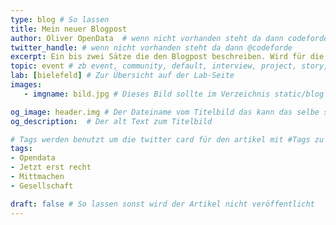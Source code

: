 ```yaml
---
type: blog # So lassen
title: Mein neuer Blogpost
author: Oliver OpenData  # wenn nicht vorhanden steht da dann codeforde
twitter_handle: # wenn nicht vorhanden steht da dann @codeforde
excerpt: Ein bis zwei Sätze die den Blogpost beschreiben. Wird für die Blogliste verwendet.
topic: event # zb event, community, default, interview, project, story, toolbox
lab: [bielefeld] # Zur Übersicht auf der Lab-Seite
images:
   - imgname: bild.jpg # Dieses Bild sollte im Verzeichnis static/blog existieren

og_image: header.img # Der Dateiname vom Titelbild das kann das selbe sein wie unter images und sollte auch unter static/blog liegen
og_description:  # Der alt Text zum Titelbild

# Tags werden benutzt um die twitter card für den artikel mit #Tags zu versorgen und um in Suchmaschinen gefunden zu werden
tags:
- Opendata
- Jetzt erst recht
- Mittmachen
- Gesellschaft

draft: false # So lassen sonst wird der Artikel nicht veröffentlicht
---
```



